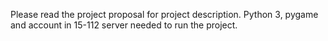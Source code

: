 Please read the project proposal for project description.
Python 3, pygame and account in 15-112 server needed to run the project.
